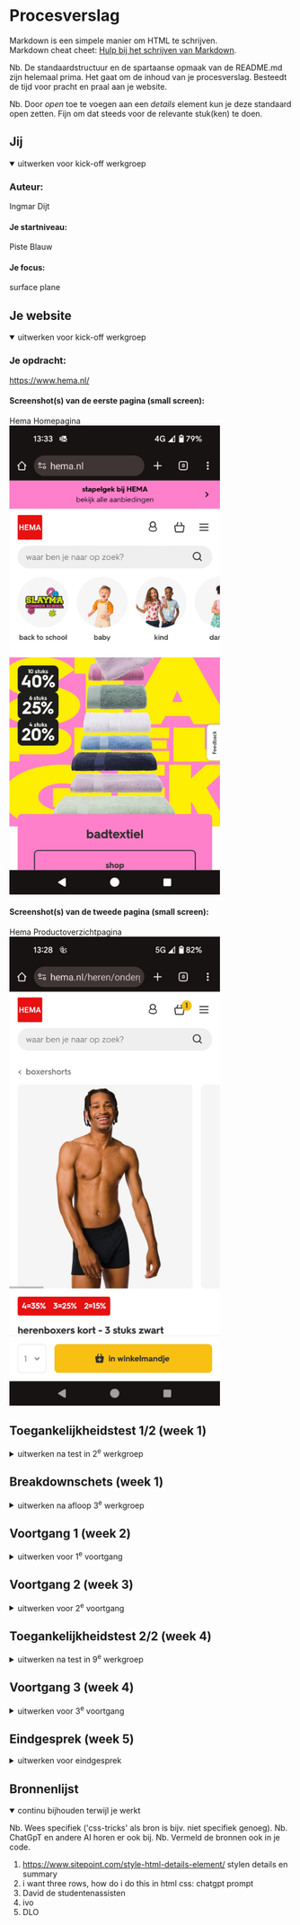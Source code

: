 # Procesverslag
Markdown is een simpele manier om HTML te schrijven.  
Markdown cheat cheet: [Hulp bij het schrijven van Markdown](https://github.com/adam-p/markdown-here/wiki/Markdown-Cheatsheet).

Nb. De standaardstructuur en de spartaanse opmaak van de README.md zijn helemaal prima. Het gaat om de inhoud van je procesverslag. Besteedt de tijd voor pracht en praal aan je website.

Nb. Door *open* toe te voegen aan een *details* element kun je deze standaard open zetten. Fijn om dat steeds voor de relevante stuk(ken) te doen.





## Jij

<details open>
  <summary>uitwerken voor kick-off werkgroep</summary>

  ### Auteur:
  Ingmar Dijt

  #### Je startniveau:
  Piste Blauw

  #### Je focus:
  surface plane
 
</details>





## Je website

<details open>
  <summary>uitwerken voor kick-off werkgroep</summary>

  ### Je opdracht:
  https://www.hema.nl/

  #### Screenshot(s) van de eerste pagina (small screen): 
  Hema Homepagina
  <img src="readme-images/hemaHomepage.jpg" width="375px" alt="De Homepagina van de Hema, small screen">

  #### Screenshot(s) van de tweede pagina (small screen):
  Hema Productoverzichtpagina
  <img src="readme-images/hemaOverzichtpagina.jpg" width="375px" alt="productoverzichtpagina van de hema, small screen">
 
</details>



## Toegankelijkheidstest 1/2 (week 1)

<details>
  <summary>uitwerken na test in 2<sup>e</sup> werkgroep</summary>

  ### Bevindingen
  De hema doet het met de screenreader over het algemeen zeer goed. Er zijn een paar punten die verbeterd kunnen worden zoals aan het begin waar de screenreader opeens dingen begint voor te lezen die niet op het scherm staan. Hij lijkt vooruit te lopen of leest nog oude aanbiedingen nog, want het ging over Nijntje terwijl Nijntje nergens te zien was.

  Ook begint de screen reader over inloggen te praten, zoas wachtwoord vergeten en maak een nieuw account aan. Dit is nergens te zien op de site

  Ook werden onder andere catagorien dubbel voorgelezen. Dit komt zeer waarschijnlijk omdat de images een alt tekst hebben en daaronder ook nog tekst staat. Dit is makkelijk te voorkomen.

  Ook zijn er fouten in de site. Zo gaan drop down menus af en toe gewoon niet open als je er op clickt en werken de carousels niet. Deze fouten komen alleen voor op mobile formaat. Door de pagina te refreshen gaan de fouten weg. Dit moet natuurlijk helemaal niet voorkomen 

  <h3>A11y Test</h3>
  <p>sommige onderdelen zoals video en tables heb ik overgeslagen omdat de hema geen videos en tables heeft dus het was NVT</p>
  <img src="readme-images/content.png" width="375px" alt="content a11y test">
  <img src="readme-images/globalCode.png" width="375px" alt="global code a11y test">
  <img src="readme-images/keyboard.png" width="375px" alt="keyboard a11y test">
  <img src="readme-images/images.png" width="375px" alt="images a11y test">
  <img src="readme-images/headings.png" width="375px" alt="headings a11y test">
  <p>omdat de hema geen h1 heeft zijn alle punten bij headings niet behaald</p>
  <img src="readme-images/list.png" width="375px" alt="list a11y test">
  <img src="readme-images/controls.png" width="375px" alt="controls a11y test">
  <img src="readme-images/input.png" width="375px" alt="forms a11y test">
  <img src="readme-images/appearence.png" width="375px" alt="appearence a11y test">
  <img src="readme-images/animatie.png" width="375px" alt="animation a11y test">
  <img src="readme-images/contrast.png" width="375px" alt="contrasts a11y test">
  <img src="readme-images/mobile.png" width="375px" alt="mobile  a11y test">

  
</details>



## Breakdownschets (week 1)

<details>
  <summary>uitwerken na afloop 3<sup>e</sup> werkgroep</summary>

  ### de hele pagina: 
  <img src="readme-images/breakdown.png" width="375px" alt="breakdown van de hele pagina">

</details>





## Voortgang 1 (week 2)

<details>
  <summary>uitwerken voor 1<sup>e</sup> voortgang</summary>

  ### Stand van zaken
  hier dit ging goed & dit was lastig (neem ook screenshots op van delen van je website en code)


  ### Agenda voor meeting
  samen met je groepje opstellen

  | student 1      | student 2          | student 3    | student 4        |
  | ---            | ---                | ---          | ---              |
  | dit bespreken  | en dit             | en ik dit    | en dan ik dat    |
  | en dat ook nog | dit als er tijd is | nog een punt | dit wil ik zeker |
  | ...            | ...                | ...          | ...              |


  ### Verslag van meeting
  hier na afloop snel de uitkomsten van de meeting vastleggen

  - punt 1
  - punt 2
  - nog een punt
  - ...

</details>





## Voortgang 2 (week 3)

<details>
  <summary>uitwerken voor 2<sup>e</sup> voortgang</summary>

  ### Stand van zaken
  hier dit ging goed & dit was lastig (neem ook screenshots op van delen van je website en code)


  ### Agenda voor meeting
  samen met je groepje opstellen

  | student 1      | student 2          | student 3    | student 4        |
  | ---            | ---                | ---          | ---              |
  | dit bespreken  | en dit             | en ik dit    | en dan ik dat    |
  | en dat ook nog | dit als er tijd is | nog een punt | dit wil ik zeker |
  | ...            | ...                | ...          | ...              |


  ### Verslag van meeting
  hier na afloop snel de uitkomsten van de meeting vastleggen

  - punt 1
  - punt 2
  - nog een punt
- ...

</details>





## Toegankelijkheidstest 2/2 (week 4)

<details>
  <summary>uitwerken na test in 9<sup>e</sup> werkgroep</summary>

  ### Bevindingen
  Lijst met je bevindingen die in de test naar voren kwamen (geef ook aan wat er verbeterd is):

</details>





## Voortgang 3 (week 4)

<details>
  <summary>uitwerken voor 3<sup>e</sup> voortgang</summary>

  ### Stand van zaken
  hier dit ging goed & dit was lastig (neem ook screenshots op van delen van je website en code)


  ### Agenda voor meeting
  samen met je groepje opstellen

  | student 1      | student 2          | student 3    | student 4        |
  | ---            | ---                | ---          | ---              |
  | dit bespreken  | en dit             | en ik dit    | en dan ik dat    |
  | en dat ook nog | dit als er tijd is | nog een punt | dit wil ik zeker |
  | ...            | ...                | ...          | ...              |


  ### Verslag van meeting
  hier na afloop snel de uitkomsten van de meeting vastleggen

  - Vragen of ik een simpelere tweede pagina mag
  - Vragen of ik dingen kan weglaten in hamburger menu

</details>





## Eindgesprek (week 5)

<details>
  <summary>uitwerken voor eindgesprek</summary>

  ### Je uitkomst - karakteristiek screenshots:
  <img src="readme-images/dummy-plaatje.jpg" width="375px" alt="uitomst opdracht 1">


  ### Dit ging goed/Heb ik geleerd: 
  Korte omschrijving met plaatjes

  <img src="readme-images/dummy-plaatje.jpg" width="375px" alt="top">


  ### Dit was lastig/Is niet gelukt:
  Korte omschrijving met plaatjes

  <img src="readme-images/dummy-plaatje.jpg" width="375px" alt="bummer">
</details>





## Bronnenlijst

<details open>
  <summary>continu bijhouden terwijl je werkt</summary>

  Nb. Wees specifiek ('css-tricks' als bron is bijv. niet specifiek genoeg). 
  Nb. ChatGpT en andere AI horen er ook bij.
  Nb. Vermeld de bronnen ook in je code.

  1. https://www.sitepoint.com/style-html-details-element/ stylen details en summary
  2. i want three rows, how do i do this in html css: chatgpt prompt
  3. David de studentenassisten
  4. ivo
  5. DLO 

</details>
